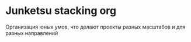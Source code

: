 # Junketsu stacking org

Организация юных умов, что делают проекты разных масштабов и для разных направлений
